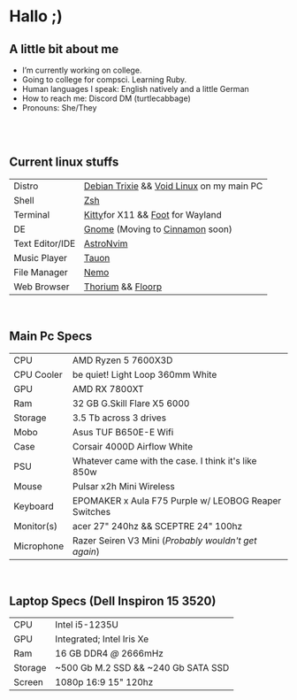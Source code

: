 # Hallo ;)

## A little bit about me

- I’m currently working on college.
- Going to college for compsci. Learning Ruby.
- Human languages I speak: English natively and a little German
- How to reach me: Discord DM (turtlecabbage)
- Pronouns: She/They
</br>

</br>

## Current linux stuffs

| | |
| --- | --- |
| Distro | [Debian Trixie](https://debian.org/) && [Void Linux](https://voidlinux.org/) on my main PC |
| Shell | [Zsh](https://www.zsh.org/) |
| Terminal | [Kitty](https://sw.kovidgoyal.net/kitty/)for X11 && [Foot](https://codeberg.org/dnkl/foot) for Wayland |
| DE | [Gnome](https://www.gnome.org/) (Moving to [Cinnamon](https://projects.linuxmint.com/cinnamon/) soon)  |
| Text Editor/IDE | [AstroNvim](https://astronvim.com/) |
| Music Player | [Tauon](https://tauonmusicbox.rocks/) |
| File Manager | [Nemo](https://github.com/linuxmint/nemo)|
| Web Browser | [Thorium](https://thorium.rocks/) && [Floorp](https://floorp.app/en-US) |

</br>

## Main Pc Specs

| | |
| --- | --- |
| CPU | AMD Ryzen 5 7600X3D |
| CPU Cooler | be quiet! Light Loop 360mm White |
| GPU | AMD RX 7800XT |
| Ram | 32 GB G.Skill Flare X5 6000 |
| Storage | 3.5 Tb across 3 drives |
| Mobo | Asus TUF B650E-E Wifi |
| Case | Corsair 4000D Airflow White |
| PSU | Whatever came with the case. I think it's like 850w |
| Mouse | Pulsar x2h Mini Wireless |
| Keyboard | EPOMAKER x Aula F75 Purple w/ LEOBOG Reaper Switches |
| Monitor(s) | acer 27" 240hz && SCEPTRE 24" 100hz |
| Microphone | Razer Seiren V3 Mini (*Probably wouldn't get again*) |

</br>

## Laptop Specs (Dell Inspiron 15 3520)

| | |
| --- | --- |
| CPU | Intel i5-1235U |
| GPU | Integrated; Intel Iris Xe |
| Ram | 16 GB DDR4 *@* 2666mHz |
| Storage | ~500 Gb M.2 SSD && ~240 Gb SATA SSD |
| Screen | 1080p 16:9 15" 120hz |

</br>
